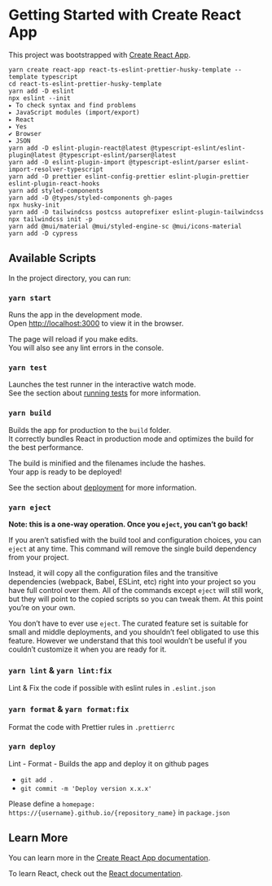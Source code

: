 # Getting Started with Create React App

This project was bootstrapped with [Create React App](https://github.com/facebook/create-react-app).

```console
yarn create react-app react-ts-eslint-prettier-husky-template --template typescript
cd react-ts-eslint-prettier-husky-template
yarn add -D eslint
npx eslint --init
▸ To check syntax and find problems
▸ JavaScript modules (import/export)
▸ React
▸ Yes
✔ Browser
▸ JSON
yarn add -D eslint-plugin-react@latest @typescript-eslint/eslint-plugin@latest @typescript-eslint/parser@latest
yarn add -D eslint-plugin-import @typescript-eslint/parser eslint-import-resolver-typescript
yarn add -D prettier eslint-config-prettier eslint-plugin-prettier eslint-plugin-react-hooks
yarn add styled-components
yarn add -D @types/styled-components gh-pages
npx husky-init
yarn add -D tailwindcss postcss autoprefixer eslint-plugin-tailwindcss
npx tailwindcss init -p
yarn add @mui/material @mui/styled-engine-sc @mui/icons-material
yarn add -D cypress
```

## Available Scripts

In the project directory, you can run:

### `yarn start`

Runs the app in the development mode.\
Open [http://localhost:3000](http://localhost:3000) to view it in the browser.

The page will reload if you make edits.\
You will also see any lint errors in the console.

### `yarn test`

Launches the test runner in the interactive watch mode.\
See the section about [running tests](https://facebook.github.io/create-react-app/docs/running-tests) for more information.

### `yarn build`

Builds the app for production to the `build` folder.\
It correctly bundles React in production mode and optimizes the build for the best performance.

The build is minified and the filenames include the hashes.\
Your app is ready to be deployed!

See the section about [deployment](https://facebook.github.io/create-react-app/docs/deployment) for more information.

### `yarn eject`

**Note: this is a one-way operation. Once you `eject`, you can’t go back!**

If you aren’t satisfied with the build tool and configuration choices, you can `eject` at any time. This command will remove the single build dependency from your project.

Instead, it will copy all the configuration files and the transitive dependencies (webpack, Babel, ESLint, etc) right into your project so you have full control over them. All of the commands except `eject` will still work, but they will point to the copied scripts so you can tweak them. At this point you’re on your own.

You don’t have to ever use `eject`. The curated feature set is suitable for small and middle deployments, and you shouldn’t feel obligated to use this feature. However we understand that this tool wouldn’t be useful if you couldn’t customize it when you are ready for it.

### `yarn lint` & `yarn lint:fix`

Lint & Fix the code if possible with eslint rules in `.eslint.json`

### `yarn format` & `yarn format:fix`

Format the code with Prettier rules in `.prettierrc`

### `yarn deploy`

Lint - Format - Builds the app and deploy it on github pages

- `git add .`
- `git commit -m 'Deploy version x.x.x'`

Please define a `homepage: https://{username}.github.io/{repository_name}` in `package.json`

## Learn More

You can learn more in the [Create React App documentation](https://facebook.github.io/create-react-app/docs/getting-started).

To learn React, check out the [React documentation](https://reactjs.org/).
